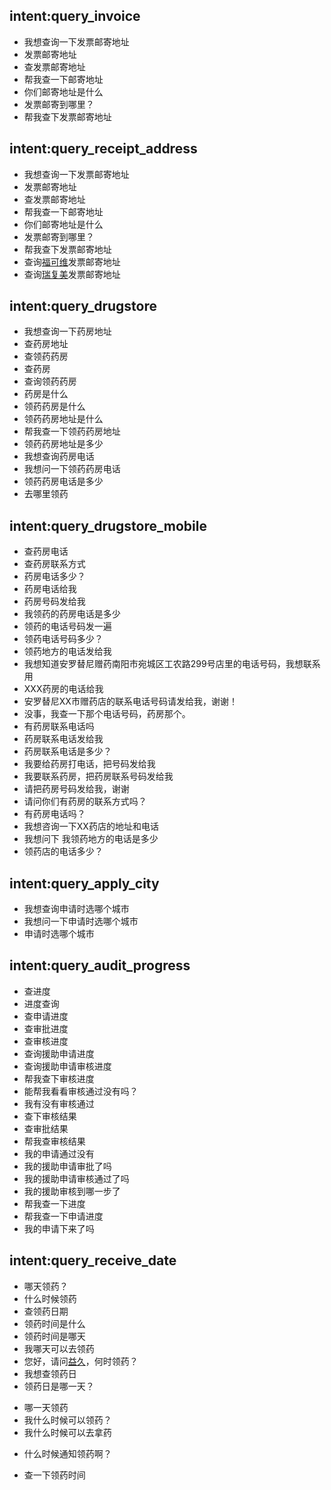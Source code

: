 ## intent:query_invoice
- 我想查询一下发票邮寄地址
- 发票邮寄地址
- 查发票邮寄地址
- 帮我查一下邮寄地址
- 你们邮寄地址是什么
- 发票邮寄到哪里？
- 帮我查下发票邮寄地址

## intent:query_receipt_address
- 我想查询一下发票邮寄地址
- 发票邮寄地址
- 查发票邮寄地址
- 帮我查一下邮寄地址
- 你们邮寄地址是什么
- 发票邮寄到哪里？
- 帮我查下发票邮寄地址
- 查询[福可维](apply_drug)发票邮寄地址
- 查询[瑞复美](apply_drug)发票邮寄地址

## intent:query_drugstore
- 我想查询一下药房地址
- 查药房地址
- 查领药药房
- 查药房
- 查询领药药房
- 药房是什么
- 领药药房是什么
- 领药药房地址是什么
- 帮我查一下领药药房地址
- 领药药房地址是多少
- 我想查询药房电话
- 我想问一下领药药房电话
- 领药药房电话是多少
- 去哪里领药

## intent:query_drugstore_mobile
- 查药房电话
- 查药房联系方式
- 药房电话多少？
- 药房电话给我
- 药房号码发给我
- 我领药的药房电话是多少
- 领药的电话号码发一遍
- 领药电话号码多少？
- 领药地方的电话发给我
- 我想知道安罗替尼赠药南阳市宛城区工农路299号店里的电话号码，我想联系用
- XXX药房的电话给我
- 安罗替尼XX市赠药店的联系电话号码请发给我，谢谢！
- 没事，我查一下那个电话号码，药房那个。
- 有药房联系电话吗
- 药房联系电话发给我
- 药房联系电话是多少？
- 我要给药房打电话，把号码发给我
- 我要联系药房，把药房联系号码发给我
- 请把药房号码发给我，谢谢
- 请问你们有药房的联系方式吗？
- 有药房电话吗？
- 我想咨询一下XX药店的地址和电话
- 我想问下 我领药地方的电话是多少
- 领药店的电话多少？

## intent:query_apply_city
- 我想查询申请时选哪个城市
- 我想问一下申请时选哪个城市
- 申请时选哪个城市

## intent:query_audit_progress
- 查进度
- 进度查询
- 查申请进度
- 查审批进度
- 查审核进度
- 查询援助申请进度
- 查询援助申请审核进度
- 帮我查下审核进度
- 能帮我看看审核通过没有吗？
- 我有没有审核通过
- 查下审核结果
- 查审批结果
- 帮我查审核结果
- 我的申请通过没有
- 我的援助申请审批了吗
- 我的援助申请审核通过了吗
- 我的援助审核到哪一步了
- 帮我查一下进度
- 帮我查一下申请进度
- 我的申请下来了吗

## intent:query_receive_date
- 哪天领药？
- 什么时候领药
- 查领药日期
- 领药时间是什么
- 领药时间是哪天
- 我哪天可以去领药
- 您好，请问[益久](apply_drug)，何时领药？
- 我想查领药日
- 领药日是哪一天？
<!-- - 我没收到短信，不知道哪一天领药 -->
- 哪一天领药
- 我什么时候可以领药？
- 我什么时候可以去拿药
<!-- - 您好！XXX的发票已经签收了，要什么时候通知领药啊？ -->
- 什么时候通知领药啊？
<!-- - 患者任彦武，申请安罗替尼，今天可以领吗？ -->
<!-- - 你好  请问我修改了领药的时间 批了吗？ -->
<!-- - 你好，我申请的赠药百泽安替雷利珠单抗，初保的，患者XXXX，上次说了改变领药时间，不知改了没有 -->
<!-- - 你好，我的第二盒药什么时间怎么领 -->
- 查一下领药时间